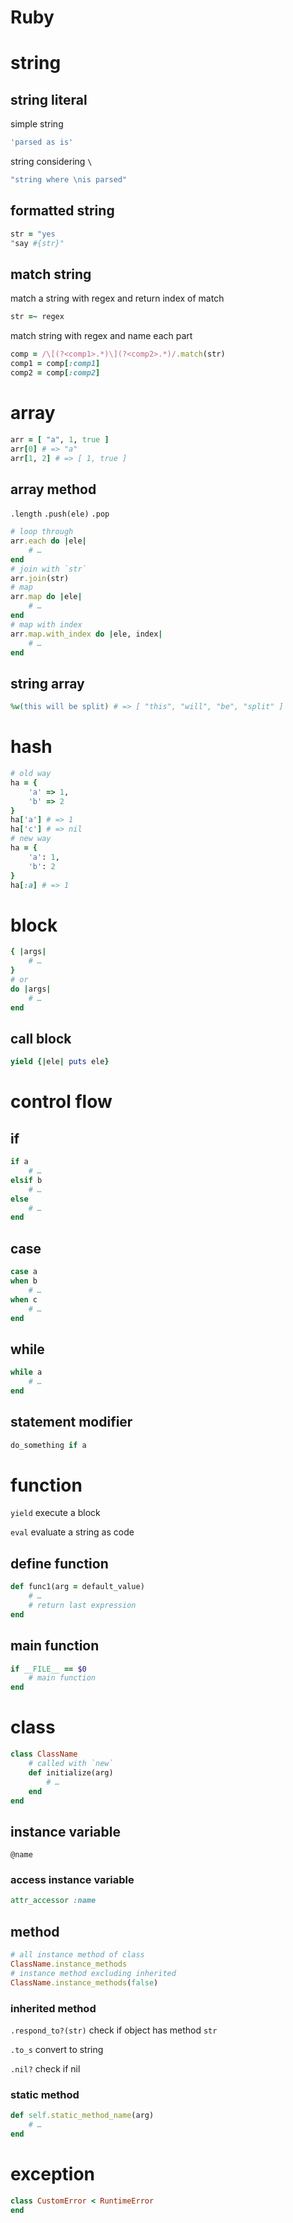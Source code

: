 # Ruby

# string

## string literal

simple string

```ruby
'parsed as is'
```

string considering `\`

```ruby
"string where \nis parsed"
```

## formatted string

```ruby
str = "yes
"say #{str}"
```

## match string

match a string with regex and return index of match

```ruby
str =~ regex
```

match string with regex and name each part

```ruby
comp = /\[(?<comp1>.*)\](?<comp2>.*)/.match(str)
comp1 = comp[:comp1]
comp2 = comp[:comp2]
```

# array

```ruby
arr = [ "a", 1, true ]
arr[0] # => "a"
arr[1, 2] # => [ 1, true ]
```

## array method

`.length` `.push(ele)` `.pop`

```ruby
# loop through
arr.each do |ele|
    # …
end
# join with `str`
arr.join(str)
# map
arr.map do |ele|
    # …
end
# map with index
arr.map.with_index do |ele, index|
    # …
end
```

## string array

```ruby
%w(this will be split) # => [ "this", "will", "be", "split" ]
```

# hash

```ruby
# old way
ha = {
    'a' => 1,
    'b' => 2
}
ha['a'] # => 1
ha['c'] # => nil
# new way
ha = {
    'a': 1,
    'b': 2
}
ha[:a] # => 1
```

# block

```ruby
{ |args|
    # …
}
# or
do |args|
    # …
end
```

## call block

```ruby
yield {|ele| puts ele}
```

# control flow

## if

```ruby
if a
    # …
elsif b
    # …
else
    # …
end
```

## case

```ruby
case a
when b
    # …
when c
    # …
end
```

## while

```ruby
while a
    # …
end
```

## statement modifier

```ruby
do_something if a
```

# function

`yield` execute a block

`eval` evaluate a string as code

## define function

```ruby
def func1(arg = default_value)
    # …
    # return last expression
end
```

## main function

```ruby
if __FILE__ == $0
    # main function
end
```

# class

```ruby
class ClassName
    # called with `new`
    def initialize(arg)
        # …
    end
end
```

## instance variable

`@name`

### access instance variable

```ruby
attr_accessor :name
```

## method

```ruby
# all instance method of class
ClassName.instance_methods
# instance method excluding inherited
ClassName.instance_methods(false)
```

### inherited method

`.respond_to?(str)` check if object has method `str`

`.to_s` convert to string

`.nil?` check if nil

### static method

```ruby
def self.static_method_name(arg)
    # …
end
```

# exception

```ruby
class CustomError < RuntimeError
end
```

